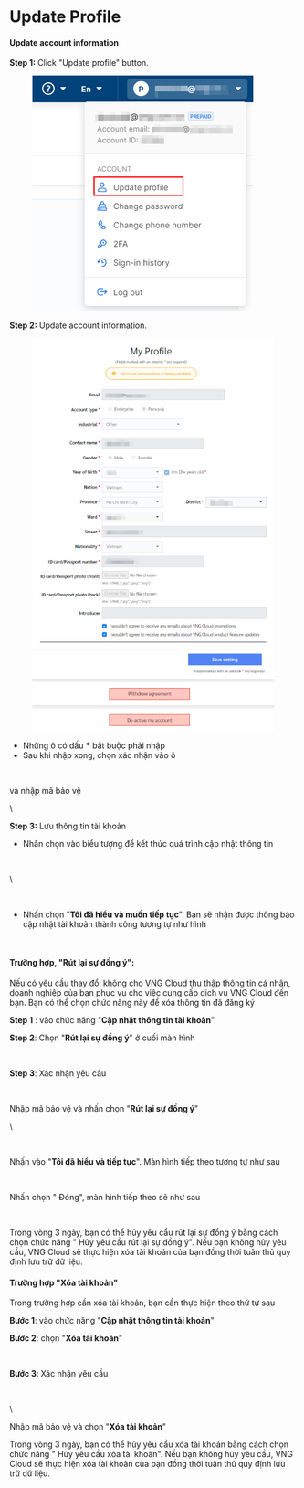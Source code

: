 # Update Profile

#### Update account information <a href="#capnhatthongtintaikhoan-capnhatthongtintaikhoan" id="capnhatthongtintaikhoan-capnhatthongtintaikhoan"></a>

**Step 1:** Click "Update profile" button.

<figure><img src="../.gitbook/assets/image (19).png" alt=""><figcaption></figcaption></figure>

**Step 2:** Update account information.

<figure><img src="../.gitbook/assets/image (21).png" alt=""><figcaption></figcaption></figure>

* Những ô có dấu **\*** bắt buộc phải nhập
* Sau khi nhập xong, chọn xác nhận vào ô

<figure><img src="https://docs.vngcloud.vn/download/attachments/31556041/image2021-6-24_17-33-22.png?version=1&#x26;modificationDate=1624530804000&#x26;api=v2" alt=""><figcaption></figcaption></figure>

và nhập mã bảo vệ&#x20;

\


**Step 3:** Lưu thông tin tài khoản

*   Nhấn chọn vào biểu tượng   để kết thúc quá trình cập nhật thông tin

    <figure><img src="https://docs.vngcloud.vn/download/thumbnails/31556041/image2021-6-24_17-34-25.png?version=1&#x26;modificationDate=1624530867000&#x26;api=v2" alt=""><figcaption></figcaption></figure>

\


<figure><img src="https://docs.vngcloud.vn/download/attachments/31556041/image2023-10-17_15-20-51.png?version=1&#x26;modificationDate=1697530852000&#x26;api=v2" alt=""><figcaption></figcaption></figure>

* Nhấn chọn "**Tôi đã hiểu và muốn tiếp tục**". Bạn sẽ nhận được thông báo cập nhật tài khoản thành công tương tự như hình



<figure><img src="https://docs.vngcloud.vn/download/attachments/31556041/image2023-10-17_15-22-5.png?version=1&#x26;modificationDate=1697530926000&#x26;api=v2" alt=""><figcaption></figcaption></figure>



#### Trường hợp, "**Rút lại sự đồng ý**": <a href="#capnhatthongtintaikhoan-truonghop-rutlaisudongy" id="capnhatthongtintaikhoan-truonghop-rutlaisudongy"></a>

Nếu có yêu cầu thay đổi không cho VNG Cloud thu thập thông tin cá nhân, doanh nghiệp của bạn phục vụ cho việc cung cấp dịch vụ VNG Cloud đến bạn. Bạn có thể chọn chức năng này để xóa thông tin đã đăng ký

**Step 1** : vào chức năng "**Cập nhật thông tin tài khoản**"

**Step 2**: Chọn "**Rút lại sự đồng ý**" ở cuối màn hình

<figure><img src="https://docs.vngcloud.vn/download/attachments/31556041/image2023-10-17_15-27-26.png?version=1&#x26;modificationDate=1697531247000&#x26;api=v2" alt=""><figcaption></figcaption></figure>

**Step 3**: Xác nhận yêu cầu

<figure><img src="https://docs.vngcloud.vn/download/attachments/31556041/image2023-10-17_15-28-48.png?version=1&#x26;modificationDate=1697531330000&#x26;api=v2" alt=""><figcaption></figcaption></figure>

Nhập mã bảo vệ và nhấn chọn "**Rút lại sự đồng ý**"

\


<figure><img src="https://docs.vngcloud.vn/download/attachments/31556041/image2023-10-17_15-28-4.png?version=1&#x26;modificationDate=1697531285000&#x26;api=v2" alt=""><figcaption></figcaption></figure>

Nhấn vào "**Tôi đã hiểu và tiếp tục**". Màn hình tiếp theo tương tự như sau

<figure><img src="https://docs.vngcloud.vn/download/attachments/31556041/image2023-10-17_16-50-31.png?version=1&#x26;modificationDate=1697536232000&#x26;api=v2" alt=""><figcaption></figcaption></figure>

Nhấn chọn " Đóng", màn hình tiếp theo sẽ như sau

&#x20;

<figure><img src="https://docs.vngcloud.vn/download/attachments/31556041/image2023-10-17_16-51-45.png?version=1&#x26;modificationDate=1697536306000&#x26;api=v2" alt=""><figcaption></figcaption></figure>

Trong vòng 3 ngày, bạn có thể hủy yêu cầu rút lại sự đồng ý bằng cách chọn chức năng " Hủy yêu cầu rút lại sự đồng ý". Nếu bạn không hủy yêu cầu, VNG Cloud sẽ thực hiện xóa tài khoản của bạn đồng thời tuân thủ quy định lưu trữ dữ liệu.&#x20;

#### Trường hợp "**Xóa tài khoản**" <a href="#capnhatthongtintaikhoan-truonghop-xoataikhoan" id="capnhatthongtintaikhoan-truonghop-xoataikhoan"></a>

Trong trường hợp cần xóa tài khoản, bạn cần thực hiện theo thứ tự sau

**Bước 1**: vào chức năng "**Cập nhật thông tin tài khoản**"

**Bước 2**: chọn "**Xóa tài khoản**"

<figure><img src="https://docs.vngcloud.vn/download/attachments/31556041/image2023-10-17_16-17-17.png?version=1&#x26;modificationDate=1697534238000&#x26;api=v2" alt=""><figcaption></figcaption></figure>

**Bước 3**: Xác nhận yêu cầu

<figure><img src="https://docs.vngcloud.vn/download/attachments/31556041/image2023-10-17_16-19-57.png?version=1&#x26;modificationDate=1697534398000&#x26;api=v2" alt=""><figcaption></figcaption></figure>

\


Nhập mã bảo vệ và chọn "**Xóa tài khoản**"

Trong vòng 3 ngày, bạn có thể hủy yêu cầu xóa tài khoản bằng cách chọn chức năng " Hủy yêu cầu xóa tài khoản". Nếu bạn không hủy yêu cầu, VNG Cloud sẽ thực hiện xóa tài khoản của bạn đồng thời tuân thủ quy định lưu trữ dữ liệu.&#x20;
